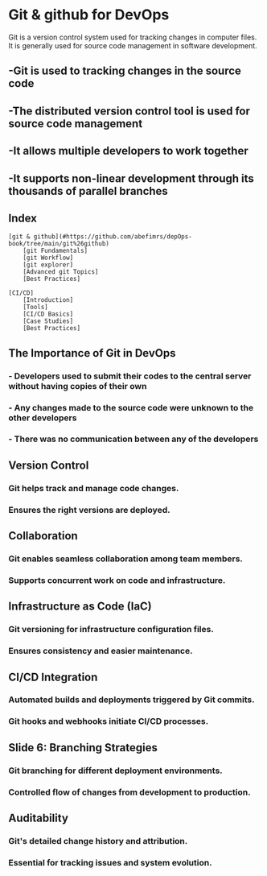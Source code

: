 # Git & github for DevOps

Git is a version control system used for tracking changes in computer files. It is generally used for source code management in software development.

## -Git is used to tracking changes in the source code
## -The distributed version control tool is used for source code management
## -It allows multiple developers to work together
## -It supports non-linear development through its thousands of parallel branches




## Index

	[git & github](#https://github.com/abefimrs/depOps-book/tree/main/git%26github)
		[git Fundamentals]
		[git Workflow]
		[git explorer]
		[Advanced git Topics]
		[Best Practices]

	[CI/CD]
		[Introduction]
		[Tools]
		[CI/CD Basics]
		[Case Studies]
		[Best Practices]


## The Importance of Git in DevOps

### - Developers used to submit their codes to the central server without having copies of their own
### - Any changes made to the source code were unknown to the other developers
### - There was no communication between any of the developers


## Version Control

### Git helps track and manage code changes.
### Ensures the right versions are deployed.


## Collaboration

### Git enables seamless collaboration among team members.
### Supports concurrent work on code and infrastructure.


## Infrastructure as Code (IaC)

### Git versioning for infrastructure configuration files.
### Ensures consistency and easier maintenance.


## CI/CD Integration

### Automated builds and deployments triggered by Git commits.
### Git hooks and webhooks initiate CI/CD processes.

## Slide 6: Branching Strategies


### Git branching for different deployment environments.
### Controlled flow of changes from development to production.


## Auditability

### Git's detailed change history and attribution.
### Essential for tracking issues and system evolution.





